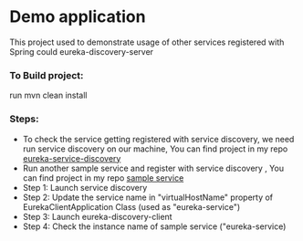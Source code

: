 # Demo application 
This project used to demonstrate usage of other services registered with Spring could eureka-discovery-server

### To Build project:
run mvn clean install

### Steps:
* To check the service getting registered with service discovery, we need run service discovery on our machine, You can find project in my repo [eureka-service-discovery](https://github.com/santoshmv121/eureka-discovery-server)
* Run another sample service and register with service discovery , You can find project in my repo [sample service](https://github.com/santoshmv121/sample-service)
* Step 1: Launch service discovery
* Step 2: Update the service name in "virtualHostName" property of EurekaClientApplication Class (used as "eureka-service")
* Step 3: Launch eureka-discovery-client 
* Step 4: Check the instance name of sample service ("eureka-service)
